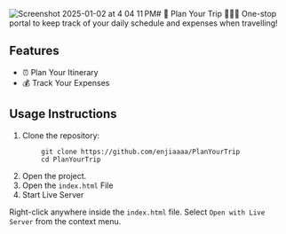 ![Screenshot 2025-01-02 at 4 04 11 PM](https://github.com/user-attachments/assets/58cdaa10-01b6-4a50-a77e-c0d023aef7b7)# 📍 Plan Your Trip 🛫🧳🌇
One-stop portal to keep track of your daily schedule and expenses when travelling!

## Features
+ ⏰ Plan Your Itinerary
+ 💰 Track Your Expenses

## Usage Instructions
1. Clone the repository: 
```
        git clone https://github.com/enjiaaaa/PlanYourTrip
        cd PlanYourTrip
```

2. Open the project.
3. Open the `index.html` File
4. Start Live Server
 
Right-click anywhere inside the `index.html` file.
Select `Open with Live Server` from the context menu.




